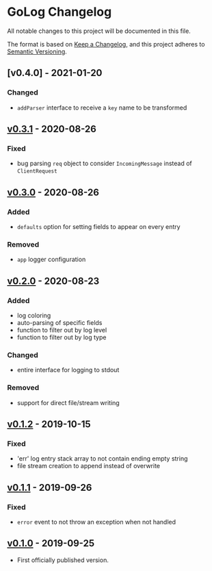 # GoLog Changelog

All notable changes to this project will be documented in this file.

The format is based on [Keep a Changelog](https://keepachangelog.com/en/1.0.0/),
and this project adheres to [Semantic Versioning](https://semver.org/spec/v2.0.0.html).

## [v0.4.0] - 2021-01-20

### Changed
- `addParser` interface to receive a `key` name to be transformed

## [v0.3.1] - 2020-08-26

### Fixed
- bug parsing `req` object to consider `IncomingMessage` instead of `ClientRequest`

## [v0.3.0] - 2020-08-26

### Added
- `defaults` option for setting fields to appear on every entry

### Removed
- `app` logger configuration

## [v0.2.0] - 2020-08-23

### Added
- log coloring
- auto-parsing of specific fields
- function to filter out by log level
- function to filter out by log type

### Changed
- entire interface for logging to stdout

### Removed
- support for direct file/stream writing

## [v0.1.2] - 2019-10-15

### Fixed
- 'err' log entry stack array to not contain ending empty string
- file stream creation to append instead of overwrite

## [v0.1.1] - 2019-09-26

### Fixed
- `error` event to not throw an exception when not handled

## [v0.1.0] - 2019-09-25
- First officially published version.

[v0.1.0]: https://gitlab.com/GCSBOSS/golog/-/tags/v0.1.0
[v0.1.1]: https://gitlab.com/GCSBOSS/golog/-/tags/v0.1.1
[v0.1.2]: https://gitlab.com/GCSBOSS/golog/-/tags/v0.1.2
[v0.2.0]: https://gitlab.com/GCSBOSS/golog/-/tags/v0.2.0
[v0.3.0]: https://gitlab.com/GCSBOSS/golog/-/tags/v0.3.0
[v0.3.1]: https://gitlab.com/GCSBOSS/golog/-/tags/v0.3.1
